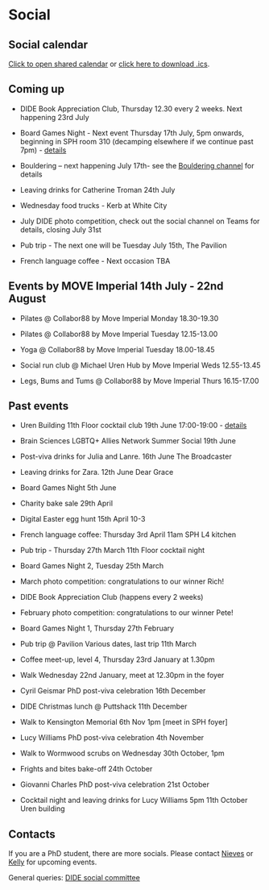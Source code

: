 # Social

## Social calendar

[Click to open shared calendar](https://outlook.office365.com/owa/calendar/d3495141dd604a45b1a70bcec775574c@imperial.ac.uk/96f193142b4a41d9a6e4946634663c5817212224041536648077/calendar.html) or [click here to download .ics](https://outlook.office365.com/owa/calendar/d3495141dd604a45b1a70bcec775574c@imperial.ac.uk/96f193142b4a41d9a6e4946634663c5817212224041536648077/calendar.ics).

## Coming up

* DIDE Book Appreciation Club,  Thursday 12.30 every 2 weeks. Next happening 23rd July

* Board Games Night - Next event Thursday 17th July, 5pm onwards, beginning in SPH room 310 (decamping elsewhere if we continue past 7pm) - [details](https://teams.microsoft.com/l/message/19:fe29e82660f74575a9d515de83d01afa@thread.tacv2/1750329242712?tenantId=2b897507-ee8c-4575-830b-4f8267c3d307&groupId=ba231111-1572-42ae-981e-c8bc7aa681ef&parentMessageId=1750329242712&teamName=DIDE%20-%20WP&channelName=Social&createdTime=1750329242712)

* Bouldering – next happening July 17th- see the [Bouldering channel](https://teams.microsoft.com/l/channel/19%3Ac670ba9048344213b0736a2348a1e709%40thread.tacv2/Bouldering?groupId=ba231111-1572-42ae-981e-c8bc7aa681ef&tenantId=2b897507-ee8c-4575-830b-4f8267c3d307) for details

* Leaving drinks for Catherine Troman 24th July

* Wednesday food trucks - Kerb at White City

* July DIDE photo competition, check out the social channel on Teams for details, closing July 31st

* Pub trip - The next one will be Tuesday July 15th, The Pavilion

* French language coffee - Next occasion TBA

## Events by MOVE Imperial 14th July - 22nd August

* Pilates @ Collabor88 by Move Imperial Monday 18.30-19.30 

* Pilates @ Collabor88 by Move Imperial Tuesday 12.15-13.00 

* Yoga @ Collabor88 by Move Imperial Tuesday 18.00-18.45 

* Social run club @ Michael Uren Hub by Move Imperial Weds 12.55-13.45 

* Legs, Bums and Tums @ Collabor88 by Move Imperial Thurs 16.15-17.00

## Past events

* Uren Building 11th Floor cocktail club 19th June 17:00-19:00 - [details](https://teams.microsoft.com/l/message/19:fe29e82660f74575a9d515de83d01afa@thread.tacv2/1749720102264?tenantId=2b897507-ee8c-4575-830b-4f8267c3d307&groupId=ba231111-1572-42ae-981e-c8bc7aa681ef&parentMessageId=1749720102264&teamName=DIDE%20-%20WP&channelName=Social&createdTime=1749720102264)

* Brain Sciences LGBTQ+ Allies Network Summer Social 19th June

* Post-viva drinks for Julia and Lanre. 16th June The Broadcaster

* Leaving drinks for Zara. 12th June Dear Grace

* Board Games Night 5th June

* Charity bake sale 29th April

* Digital Easter egg hunt 15th April 10-3

* French language coffee: Thursday 3rd April 11am SPH L4 kitchen

* Pub trip - Thursday 27th March 11th Floor cocktail night

* Board Games Night 2, Tuesday 25th March

* March photo competition: congratulations to our winner Rich!

* DIDE Book Appreciation Club (happens every 2 weeks)

* February photo competition: congratulations to our winner Pete!

* Board Games Night 1, Thursday 27th February

* Pub trip @ Pavilion Various dates, last trip 11th March
  
* Coffee meet-up, level 4, Thursday 23rd January at 1.30pm
  
* Walk Wednesday 22nd January, meet at 12.30pm in the foyer

* Cyril Geismar PhD post-viva celebration 16th December

* DIDE Christmas lunch @ Puttshack 11th December

* Walk to Kensington Memorial 6th Nov 1pm [meet in SPH foyer]

* Lucy Williams PhD post-viva celebration 4th November

* Walk to Wormwood scrubs on Wednesday 30th October, 1pm

* Frights and bites bake-off 24th October

* Giovanni Charles PhD post-viva celebration 21st October

* Cocktail night and leaving drinks for Lucy Williams
  5pm 11th October Uren building

## Contacts

If you are a PhD student, there are more socials. Please contact [Nieves](mailto:n.derqui-fernandez@imperial.ac.uk) or [Kelly](mailto:k.mccain22@imperial.ac.uk) for upcoming events.

General queries: [DIDE social committee](mailto:dide-social@imperial.ac.uk)
